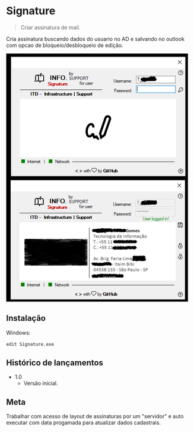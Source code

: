# Signature
> Criar assinatura de mail.

Cria assinatura buscando dados do usuario no AD e salvando no outlook com opcao de bloqueio/desbloqueio de edição.

![](https://github.com/rodesgom/signature/blob/master/4.png)

## Instalação

Windows:

```sh
edit Signature.exe
```

## Histórico de lançamentos

* 1.0
    * Versão inicial.

## Meta

Trabalhar com acesso de layout de assinaturas por um "servidor" e auto executar com data progamada para atualizar dados cadastrais.

